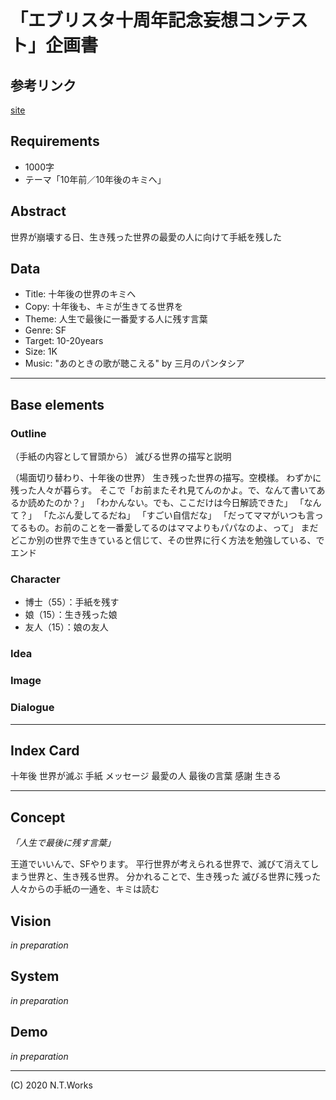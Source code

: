 # 「エブリスタ十周年記念妄想コンテスト」企画書

## 参考リンク

[site](https://estar.jp/official_contests/159465)

## Requirements

- 1000字
- テーマ「10年前／10年後のキミへ」

## Abstract

世界が崩壊する日、生き残った世界の最愛の人に向けて手紙を残した

## Data

- Title: 十年後の世界のキミへ
- Copy: 十年後も、キミが生きてる世界を
- Theme: 人生で最後に一番愛する人に残す言葉
- Genre: SF
- Target: 10-20years
- Size: 1K
- Music: "あのときの歌が聴こえる" by 三月のパンタシア

---

## Base elements

### Outline

（手紙の内容として冒頭から）
滅びる世界の描写と説明

（場面切り替わり、十年後の世界）
生き残った世界の描写。空模様。
わずかに残った人々が暮らす。
そこで「お前またそれ見てんのかよ。で、なんて書いてあるか読めたのか？」
「わかんない。でも、ここだけは今日解読できた」
「なんて？」
「たぶん愛してるだね」
「すごい自信だな」
「だってママがいつも言ってるもの。お前のことを一番愛してるのはママよりもパパなのよ、って」
まだどこか別の世界で生きていると信じて、その世界に行く方法を勉強している、でエンド

### Character

- 博士（55）：手紙を残す
- 娘（15）：生き残った娘
- 友人（15）：娘の友人

### Idea

### Image

### Dialogue

---

## Index Card

十年後
世界が滅ぶ
手紙
メッセージ
最愛の人
最後の言葉
感謝
生きる

---

## Concept

_「人生で最後に残す言葉」_

王道でいいんで、SFやります。
平行世界が考えられる世界で、滅びて消えてしまう世界と、生き残る世界。
分かれることで、生き残った
滅びる世界に残った人々からの手紙の一通を、キミは読む

## Vision

_in preparation_

## System

_in preparation_

## Demo

_in preparation_

---
(C) 2020 N.T.Works
